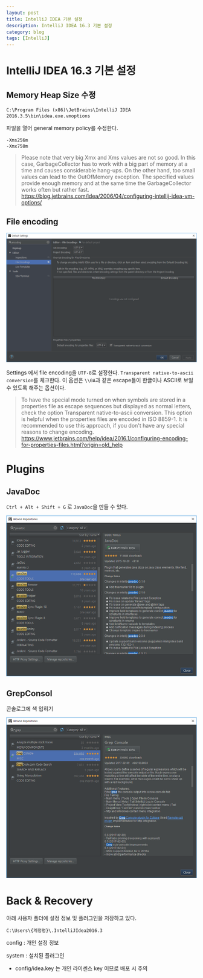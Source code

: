 ```yaml
---
layout: post
title: IntelliJ IDEA 기본 설정
description: IntelliJ IDEA 16.3 기본 설정
category: blog
tags: [IntelliJ]
---
```

# IntelliJ IDEA 16.3 기본 설정

## Memory Heap Size 수정
```
C:\Program Files (x86)\JetBrains\IntelliJ IDEA 2016.3.5\bin\idea.exe.vmoptions
```

파일을 열어 general memory policy를 수정한다.

```
-Xms256m
-Xmx750m
```

> Please note that very big Xmx and Xms values are not so good. In this case, GarbageCollector has to work with a big part of memory at a time and causes considerable hang-ups. On the other hand, too small values can lead to the OutOfMemory exception. The specified values provide enough memory and at the same time the GarbageCollector works often but rather fast.
> <https://blog.jetbrains.com/idea/2006/04/configuring-intellij-idea-vm-options/>



## File encoding

![file encoding](/images/posts/setting-intellij-idea/file-encoding.PNG)

Settings 에서 file encoding을 `UTF-8`로 설정한다.
`Transparent native-to-ascii conversion`를 체크한다.
이 옵션은  `\\0A`과 같은 escape들이 한글이나 ASCII로 보일 수 있도록 해주는 옵션이다.
>To have the special mode turned on when symbols are stored in a properties file as escape sequences but displayed as normal letters, check the option Transparent native-to-ascii conversion. This option is helpful when the properties files are encoded in ISO 8859-1. It is recommended to use this approach, if you don't have any special reasons to change encoding.
> <https://www.jetbrains.com/help/idea/2016.1/configuring-encoding-for-properties-files.html?origin=old_help>


# Plugins

## JavaDoc

`Ctrl + Alt + Shift + G` 로 `JavaDoc`을 만들 수 있다.

![install JavaDoc plugin](/images/posts/setting-intellij-idea/install-javadoc.PNG)


## GrepConsol

콘솔로그에 색 입히기

![install JavaDoc plugin](/images/posts/setting-intellij-idea/install-grep-console.PNG)



# Back & Recovery

아래 사용자 폴더에 설정 정보 및 플러그인을 저장하고 있다.

```
C:\Users\{계정명}\.IntelliJIdea2016.3
```

config : 개인 설정 정보

system : 설치된 플러그인

* config/idea.key 는 개인 라이센스 key 이므로 배포 시 주의
